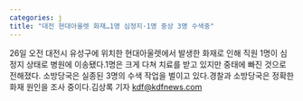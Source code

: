 ```yaml
---
categories: j
title: "대전 현대아울렛 화재…1명 심정지·1명 중상 3명 수색중"
---
```

26일 오전 대전시 유성구에 위치한 현대아울렛에서 발생한 화재로 인해 직원 1명이 심정지 상태로 병원에 이송됐다.1명은 크게 다쳐 치료를 받고 있지만 중태에 빠진 것으로 전해졌다. 소방당국은 실종된 3명의 수색 작업을 벌이고 있다.경찰과 소방당국은 정확한 화재 원인을 조사 중이다.김상록 기자 kdf@kdfnews.com